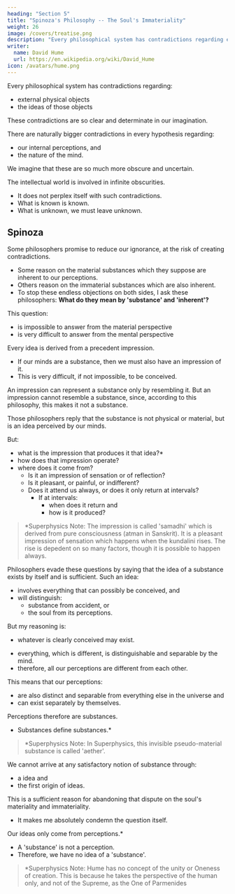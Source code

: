 ```yaml
---
heading: "Section 5"
title: "Spinoza's Philosophy -- The Soul's Immateriality"
weight: 26
image: /covers/treatise.png
description: "Every philosophical system has contradictions regarding external physical objects and the ideas of those objects"
writer:
  name: David Hume
  url: https://en.wikipedia.org/wiki/David_Hume
icon: /avatars/hume.png
---
```



<!-- ## Spinoza's 'Substance' of the Soul is Impossible -->

Every philosophical system has contradictions regarding:
- external physical objects
- the ideas of those objects
<!-- - external objects, and
- the idea of matter. -->

These contradictions are so clear and determinate in our imagination.

There are naturally bigger contradictions in every hypothesis regarding:
- our internal perceptions, and
- the nature of the mind.

We imagine that these are so much more obscure and uncertain.

The intellectual world is involved in infinite obscurities.
- It does not perplex itself with such contradictions.
- What is known is known.
- What is unknown, we must leave unknown.


## Spinoza

Some philosophers promise to reduce our ignorance, at the risk of creating contradictions.
- Some reason on the material substances which they suppose are inherent to our perceptions.
- Others reason on the immaterial substances which are also inherent.
- To stop these endless objections on both sides, I ask these philosophers: **What do they mean by 'substance' and 'inherent'?**

This question:
- is impossible to answer from the material perspective <!-- if they were with regard to matter and body, and -->
- is very difficult to answer from the mental perspective <!-- in the case of the mind. -->

Every idea is derived from a precedent impression.
- If our minds are a substance, then we must also have an impression of it.
- This is very difficult, if not impossible, to be conceived.

An impression can represent a substance only by resembling it. But an impression cannot resemble a substance, since, according to this philosophy, this makes it not a substance.
<!-- - does not have any qualities of a substance -->

Those philosophers reply that the substance is not physical or material, but is an idea perceived by our minds.


But:
- what is the impression that produces it that idea?*
- how does that impression operate?
- where does it come from?
  - Is it an impression of sensation or of reflection?
  - Is it pleasant, or painful, or indifferent?
  - Does it attend us always, or does it only return at intervals?
    - If at intervals:
      - when does it return and
      - how is it produced?

> *Superphysics Note: The impression is called 'samadhi' which is derived from pure consciousness (atman in Sanskrit). It is a pleasant impression of sensation which happens when the kundalini rises. The rise is depedent on so many factors, though it is possible to happen always. 


Philosophers evade these questions by saying that the idea of a substance exists by itself and is sufficient. Such an idea:
- involves everything that can possibly be conceived, and
- will distinguish:
  - substance from accident, or
  - the soul from its perceptions.

But my reasoning is:
- whatever is clearly conceived may exist.
<!-- - whatever is clearly conceived in one way after any manner, may exist after the same manner. -->
- everything, which is different, is distinguishable and separable by the mind. 
- therefore, all our perceptions are different from each other.

This means that our perceptions:
- are also distinct and separable from everything else in the universe and
- can exist separately by themselves.

Perceptions therefore are substances.
- Substances define substances.*

> *Superphysics Note: In Superphysics, this invisible pseudo-material substance is called 'aether'. 


We cannot arrive at any satisfactory notion of substance through:
- a idea and
- the first origin of ideas.

This is a sufficient reason for abandoning that dispute on the soul's materiality and immateriality.
- It makes me absolutely condemn the question itself.

Our ideas only come from perceptions.*
<!-- We have no perfect idea of anything but of a  -->
- A 'substance' is not a <!--  entirely different from --> perception.
- Therefore, we have no idea of a 'substance'.

> *Superphysics Note: Hume has no concept of the unity or Oneness of creation. This is because he takes the perspective of the human only, and not of the Supreme, as the One of Parmenides



<!-- The perceptions of our mind needs our mind to have an inherent ability to perceive, in order for those perceptions to exist.
- But perceptions exist in the universe even without a mind to perceive them.    -->
<!--  is something needed to support the existence of our perceptions. -->
<!-- - Nothing is needed to support the existence of a perception. -->
<!-- - Therefore, we have no idea of 'inherence'. -->

<!-- Are perceptions inherent in a material or an immaterial substance?

This cannot be answered because we cannot understand the question's meaning.
 -->